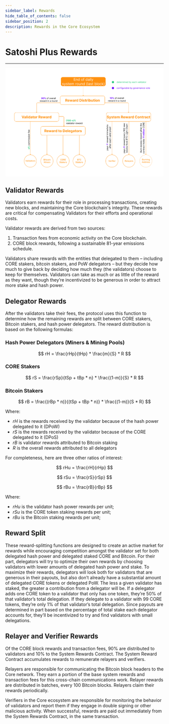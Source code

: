 ```yaml
---
sidebar_label: Rewards
hide_table_of_contents: false
sidebar_position: 2
description: Rewards in the Core Ecosystem
---
```


# Satoshi Plus Rewards
---

![rewards](../../../../static/img/validator/Reward-Distribution.png)

## Validator Rewards

Validators earn rewards for their role in processing transactions, creating new blocks, and maintaining the Core blockchain's integrity. These rewards are critical for compensating Validators for their efforts and operational costs.

Validator rewards are derived from two sources:
1. Transaction fees from economic activity on the Core blockchain.
2. CORE block rewards, following a sustainable 81-year emissions schedule.

Validators share rewards with the entities that delegated to them – including CORE stakers, bitcoin stakers, and PoW delegators – but they decide how much to give back by deciding how much they (the validators) choose to keep for themselves. Validators can take as much or as little of the reward as they want, though they’re incentivized to be generous in order to attract more stake and hash power.

## Delegator Rewards

After the validators take their fees, the protocol uses this function to determine how the remaining rewards are split between CORE stakers, Bitcoin stakers, and hash power delegators. The reward distribution is based on the following formulas:

### Hash Power Delegators (Miners & Mining Pools)

$$ 
    rH = \frac{rHp}{tHp} * \frac{m}{S} * R
$$

### CORE Stakers

$$
    rS = \frac{rSp}{tSp + tBp * n} * \frac{(1-m)}{S} * R
$$

### Bitcoin Stakers

$$
    rB = \frac{(rBp * n)}{(tSp + tBp * n)} * \frac{(1-m)}{S * R}
$$

Where: 
* $rH$ is the rewards received by the validator because of the hash power delegated to it (DPoW)
* $rS$ is the rewards received by the validator because of the CORE delegated to it (DPoS)
* $rB$ is validator rewards attributed to Bitcoin staking
* $R$ is the overall rewards attributed to all delegators

For completeness, here are three other ratios of interest:

$$
    rHu = \frac{rH}{rHp}
$$

$$
    rSu = \frac{rS}{rSp}
$$

$$
    rBu = \frac{rB}{rBp}
$$

Where:
* $rHu$ is the validator hash power rewards per unit;
* $rSu$ is the CORE token staking rewards per unit;
* $rBu$ is the Bitcoin staking rewards per unit;

## Reward Split

These reward-splitting functions are designed to create an active market for rewards while encouraging competition amongst the validator set for both delegated hash power and delegated staked CORE and Bitcoin. For their part, delegators will try to optimize their own rewards by choosing validators with lower amounts of delegated hash power and stake. To maximize their rewards, delegators will look both for validators that are generous in their payouts, but also don’t already have a substantial amount of delegated CORE tokens or delegated PoW. The less a given validator has staked, the greater a contribution from a delegator will be. If a delegator adds one CORE token to a validator that only has one token, they’re 50% of that validator’s total delegation. If they delegate to a validator with 99 CORE tokens, they’re only 1% of that validator’s total delegation. Since payouts are determined in part based on the percentage of total stake each delegator accounts for, they’ll be incentivized to try and find validators with small delegations.

## Relayer and Verifier Rewards

Of the CORE block rewards and transaction fees, 90% are distributed to validators and 10% to the System Rewards Contract. The System Reward Contract accumulates rewards to remunerate relayers and verifiers.

Relayers are responsible for communicating the Bitcoin block headers to the Core network. They earn a portion of the base system rewards and transaction fees for this cross-chain communications work. Relayer rewards are distributed in batches, every 100 Bitcoin blocks. Relayers claim their rewards periodically.

Verifiers in the Core  ecosystem are responsible for monitoring the behavior of validators and report them if they engage in double signing or other malicious activity. When successful, rewards are paid out immediately from the System Rewards Contract, in the same transaction.
 
